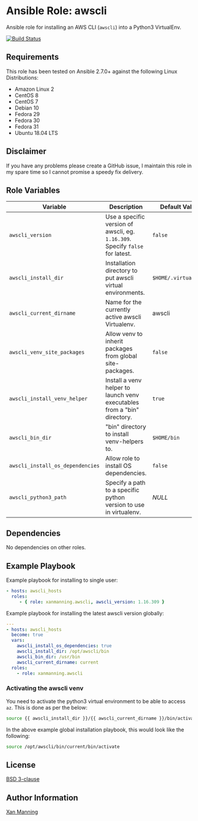 # Ansible Role: awscli

Ansible role for installing an AWS CLI (`awscli`) into a Python3 VirtualEnv.

[![Build Status](https://www.travis-ci.org/PyratLabs/ansible-role-awscli.svg?branch=master)](https://www.travis-ci.org/PyratLabs/ansible-role-awscli)

## Requirements

This role has been tested on Ansible 2.7.0+ against the following Linux Distributions:

  - Amazon Linux 2
  - CentOS 8
  - CentOS 7
  - Debian 10
  - Fedora 29
  - Fedora 30
  - Fedora 31
  - Ubuntu 18.04 LTS

## Disclaimer

If you have any problems please create a GitHub issue, I maintain this role in
my spare time so I cannot promise a speedy fix delivery.

## Role Variables


| Variable                         | Description                                                                   | Default Value        |
|----------------------------------|-------------------------------------------------------------------------------|----------------------|
| `awscli_version`                 | Use a specific version of awscli, eg. `1.16.309`. Specify `false` for latest. | `false`              |
| `awscli_install_dir`             | Installation directory to put awscli virtual environments.                    | `$HOME/.virtualenvs` |
| `awscli_current_dirname`         | Name for the currently active awscli Virtualenv.                              | awscli               |
| `awscli_venv_site_packages`      | Allow venv to inherit packages from global site-packages.                     | `false`              |
| `awscli_install_venv_helper`     | Install a venv helper to launch venv executables from a "bin" directory.      | `true`               |
| `awscli_bin_dir`                 | "bin" directory to install venv-helpers to.                                   | `$HOME/bin`          |
| `awscli_install_os_dependencies` | Allow role to install OS dependencies.                                        | `false`              |
| `awscli_python3_path`            | Specify a path to a specific python version to use in virtualenv.             | _NULL_               |

## Dependencies

No dependencies on other roles.

## Example Playbook

Example playbook for installing to single user:

```yaml
- hosts: awscli_hosts
  roles:
     - { role: xanmanning.awscli, awscli_version: 1.16.309 }
```

Example playbook for installing the latest awscli version globally:

```yaml
---
- hosts: awscli_hosts
  become: true
  vars:
    awscli_install_os_dependencies: true
    awscli_install_dir: /opt/awscli/bin
    awscli_bin_dir: /usr/bin
    awscli_current_dirname: current
  roles:
    - role: xanmanning.awscli
```

### Activating the awscli venv

You need to activate the python3 virtual environment to be able to access `az`.
This is done as per the below:

```bash
source {{ awscli_install_dir }}/{{ awscli_current_dirname }}/bin/activate
```

In the above example global installation playbook, this would look like the
following:

```bash
source /opt/awscli/bin/current/bin/activate
```

## License

[BSD 3-clause](LICENSE.txt)

## Author Information

[Xan Manning](https://xanmanning.co.uk/)
